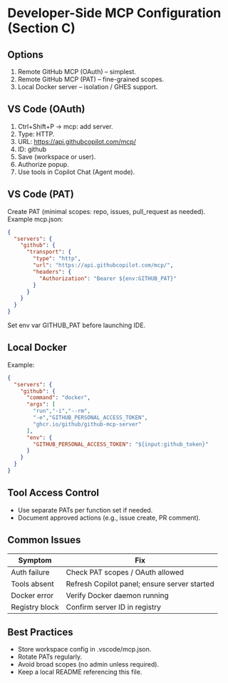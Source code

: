 # Developer-Side MCP Configuration (Section C)

## Options
1. Remote GitHub MCP (OAuth) – simplest.
2. Remote GitHub MCP (PAT) – fine-grained scopes.
3. Local Docker server – isolation / GHES support.

## VS Code (OAuth)
1. Ctrl+Shift+P → mcp: add server.
2. Type: HTTP.
3. URL: https://api.githubcopilot.com/mcp/
4. ID: github
5. Save (workspace or user).
6. Authorize popup.
7. Use tools in Copilot Chat (Agent mode).

## VS Code (PAT)
Create PAT (minimal scopes: repo, issues, pull_request as needed).
Example mcp.json:
```json
{
  "servers": {
    "github": {
      "transport": {
        "type": "http",
        "url": "https://api.githubcopilot.com/mcp/",
        "headers": {
          "Authorization": "Bearer ${env:GITHUB_PAT}"
        }
      }
    }
  }
}
```
Set env var GITHUB_PAT before launching IDE.

## Local Docker
Example:
```json
{
  "servers": {
    "github": {
      "command": "docker",
      "args": [
        "run","-i","--rm",
        "-e","GITHUB_PERSONAL_ACCESS_TOKEN",
        "ghcr.io/github/github-mcp-server"
      ],
      "env": {
        "GITHUB_PERSONAL_ACCESS_TOKEN": "${input:github_token}"
      }
    }
  }
}
```

## Tool Access Control
- Use separate PATs per function set if needed.
- Document approved actions (e.g., issue create, PR comment).

## Common Issues
| Symptom | Fix |
|---------|-----|
| Auth failure | Check PAT scopes / OAuth allowed |
| Tools absent | Refresh Copilot panel; ensure server started |
| Docker error | Verify Docker daemon running |
| Registry block | Confirm server ID in registry |

## Best Practices
- Store workspace config in .vscode/mcp.json.
- Rotate PATs regularly.
- Avoid broad scopes (no admin unless required).
- Keep a local README referencing this file.

